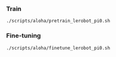 ### Train
    ./scripts/aloha/pretrain_lerobot_pi0.sh

### Fine-tuning
    ./scripts/aloha/finetune_lerobot_pi0.sh
